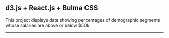 ## d3.js + React.js + Bulma CSS

This project displays data showing percentages of demographic segments whose salaries are above or below $50k.

----